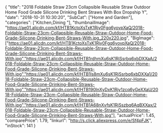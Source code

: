 {
	"title": "2018 Foldable Straw 23cm Collapsible Reusable Straw Outdoor Home Food Grade Silicone Drinking Bent Straws With Box Dropship  Y",
	"date": "2018-10-31 10:30:20",
	"SubCat": ["Home and Garden"],
	"categories": ["Kitchen,Dining "],
	"thumbnailImage": "https://ae01.alicdn.com/kf/HTB1KctoXsTxK1Rjy0Fgq6yovpXaQ/2018-Foldable-Straw-23cm-Collapsible-Reusable-Straw-Outdoor-Home-Food-Grade-Silicone-Drinking-Bent-Straws-With.jpg_220x220.jpg",
	"BigImage": ["https://ae01.alicdn.com/kf/HTB1KctoXsTxK1Rjy0Fgq6yovpXaQ/2018-Foldable-Straw-23cm-Collapsible-Reusable-Straw-Outdoor-Home-Food-Grade-Silicone-Drinking-Bent-Straws-With.jpg","https://ae01.alicdn.com/kf/HTB1rdhmXu6sK1RjSsrbq6xbDXXaA/2018-Foldable-Straw-23cm-Collapsible-Reusable-Straw-Outdoor-Home-Food-Grade-Silicone-Drinking-Bent-Straws-With.jpg","https://ae01.alicdn.com/kf/HTB1ls8mXu6sK1RjSsrbq6xbDXXa1/2018-Foldable-Straw-23cm-Collapsible-Reusable-Straw-Outdoor-Home-Food-Grade-Silicone-Drinking-Bent-Straws-With.jpg","https://ae01.alicdn.com/kf/HTB190lnXyDxK1Rjy1zcq6yGeXXaU/2018-Foldable-Straw-23cm-Collapsible-Reusable-Straw-Outdoor-Home-Food-Grade-Silicone-Drinking-Bent-Straws-With.jpg","https://ae01.alicdn.com/kf/HTB1A68nXvfsK1RjSszbq6AqBXXax/2018-Foldable-Straw-23cm-Collapsible-Reusable-Straw-Outdoor-Home-Food-Grade-Silicone-Drinking-Bent-Straws-With.jpg"],
	"actualPrice": 1.45,
	"comparePrice": 1.79,
	"linkurl": "http://s.click.aliexpress.com/e/Sf4pFJK",
	"inStock": 141
}
